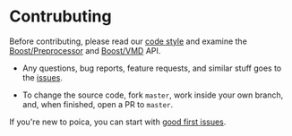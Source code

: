 # Contrubuting

Before contributing, please read our [code style] and examine the [Boost/Preprocessor] and [Boost/VMD] API.

[code style]: https://github.com/hirrolot/poica/blob/master/CODE_STYLE.md
[Boost/Preprocessor]: http://boost.org/libs/preprocessor
[Boost/VMD]: http://boost.org/libs/vmd

 - Any questions, bug reports, feature requests, and similar stuff goes to the [issues].

 - To change the source code, fork `master`, work inside your own branch, and, when finished, open a PR to `master`.

If you're new to poica, you can start with [good first issues].

[issues]: https://github.com/hirrolot/poica/issues
[good first issues]: https://github.com/hirrolot/poica/labels/good%20first%20issue
